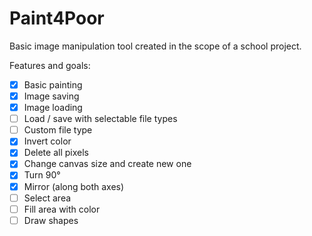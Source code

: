# Paint4Poor
Basic image manipulation tool created in the scope of a school project.

Features and goals:
- [x] Basic painting
- [x] Image saving
- [x] Image loading
- [ ] Load / save with selectable file types
- [ ] Custom file type
- [X] Invert color
- [X] Delete all pixels
- [X] Change canvas size and create new one
- [X] Turn 90°
- [X] Mirror (along both axes)
- [ ] Select area
- [ ] Fill area with color
- [ ] Draw shapes
